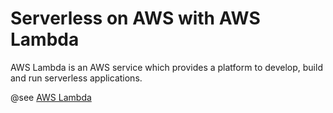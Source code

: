 # Serverless on AWS with AWS Lambda

AWS Lambda is an AWS service which provides a platform to develop, build and run serverless applications.

@see [AWS Lambda](https://aws.amazon.com/lambda/)